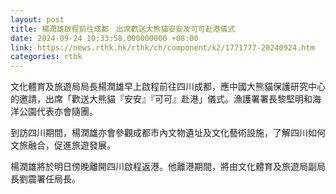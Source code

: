 ```yaml
---
layout: post
title: 楊潤雄啟程前往成都　出席歡送大熊貓安安及可可赴港儀式
date: 2024-09-24 10:33:58.000000000 +08:00
link: https://news.rthk.hk/rthk/ch/component/k2/1771777-20240924.htm
categories: rthk
---
```


文化體育及旅遊局局長楊潤雄早上啟程前往四川成都，應中國大熊貓保護研究中心的邀請，出席「歡送大熊貓『安安』『可可』赴港」儀式。漁護署署長黎堅明和海洋公園代表亦會隨團。
 
到訪四川期間，楊潤雄亦會參觀成都市內文物遺址及文化藝術設施，了解四川如何文旅融合，促進旅遊發展。
 
楊潤雄將於明日傍晚離開四川啟程返港。他離港期間，將由文化體育及旅遊局副局長劉震署任局長。

